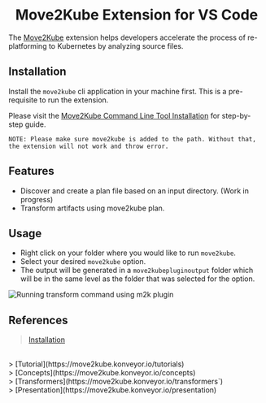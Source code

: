 <h1 align="center">
  Move2Kube Extension for VS Code
</h1>

The [Move2Kube](https://move2kube.konveyor.io/) extension helps developers accelerate the process of re-platforming to Kubernetes by analyzing source files.

## Installation

Install the `move2kube` cli application in your machine first. This is a pre-requisite to run the extension.

Please visit the [Move2Kube Command Line Tool Installation](https://move2kube.konveyor.io/installation/cli) for step-by-step guide.

`NOTE: Please make sure move2kube is added to the path. Without that, the extension will not work and throw error.`

## Features

- Discover and create a plan file based on an input directory. (Work in progress)
- Transform artifacts using move2kube plan.

## Usage

- Right click on your folder where you would like to run `move2kube`.
- Select your desired `move2kube` option.
- The output will be generated in a `move2kubepluginoutput` folder which will be in the same level as the folder that was selected for the option.

![Running `transform` command using m2k plugin](./assets/m2k-transform.gif)

## References

> [Installation](https://move2kube.konveyor.io/installation)
<br>
> [Tutorial](https://move2kube.konveyor.io/tutorials) 
<br>
> [Concepts](https://move2kube.konveyor.io/concepts) 
<br>
> [Transformers](https://move2kube.konveyor.io/transformers`)
<br>
> [Presentation](https://move2kube.konveyor.io/presentation)
<br>
